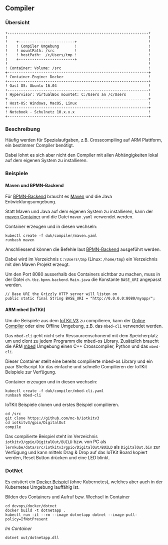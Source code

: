 Compiler 
--------

### Übersicht 

    +---------------------------------------------------------------+
    !                                                               !	
    !    +-------------------------+                                !
    !    ! Compiler Umgebung       !                                !
    !    ! mountPath: /src         !                                !       
    !    ! hostPath:  /c/Users/tmp !                                !       
    !    +-------------------------+                                !
    !                                                               !	
    ! Container: Volume: /src                                       !	
    +---------------------------------------------------------------+
    ! Container-Engine: Docker                                      !	
    +---------------------------------------------------------------+
    ! Gast OS: Ubuntu 16.04                                         !	
    +---------------------------------------------------------------+
    ! Hypervisor: VirtualBox mountet: C:/Users an /c/Users          !	
    +---------------------------------------------------------------+
    ! Host-OS: Windows, MacOS, Linux                                !	
    +---------------------------------------------------------------+
    ! Notebook - Schulnetz 10.x.x.x                                 !                 
    +---------------------------------------------------------------+

### Beschreibung
    
Häufig werden für Spezialaufgaben, z.B. Crosscompiling auf ARM Plattform, ein bestimmer Compiler benötigt.

Dabei lohnt es sich aber nicht den Compiler mit allen Abhängigkeiten lokal auf dem eigenen System zu installieren.

### Beispiele

#### Maven und BPMN-Backend

Für [BPMN-Backend](https://github.com/bernet-tbz/bpmn-tutorial/tree/master/bpmn-backend) braucht es [Maven](https://maven.apache.org/) und die Java Entwicklungsumgebung.

Statt Maven und Java auf dem eigenen System zu installieren, kann der [maven Container](https://hub.docker.com/_/maven/) und die Datei `maven.yaml` verwendet werden.

Container erzeugen und in diesen wechseln:

	kubectl create -f duk/compiler/maven.yaml
	runbash maven
	
Anschliessend können die Befehle laut [BPMN-Backend](https://github.com/bernet-tbz/bpmn-tutorial/tree/master/bpmn-backend) ausgeführt werden.

Dabei wird im Verzeichnis `C:\Users\tmp` (Linux: `/home/tmp`) ein Verzeichnis mit den Maven Projekt erzeugt.

Um den Port 8080 ausserhalb des Containers sichtbar zu machen, muss in der Datei `ch.tbz.bpmn.backend.Main.java` die Konstante `BASE_URI` angepasst werden.

    // Base URI the Grizzly HTTP server will listen on
    public static final String BASE_URI = "http://0.0.0.0:8080/myapp/";

#### ARM mbed (IoTKit)

Um die Beispiele aus dem [IoTKit V3](https://github.com/mc-b/iotkitv3) zu compilieren, kann der [Online Compiler](https://os.mbed.com/compiler/) oder eine Offline Umgebung, z.B. das `mbed-cli` verwendet werden.

Das `mbed-cli` geht nicht sehr Ressourcenschonend mit dem Speicherplatz um und clont zu jedem Programm die mbed-os Library. Zusätzlich braucht die ARM [mbed](https://www.mbed.com/en/) Umgebung einen C++ Crosscompiler, Python und das `mbed-cli`.

Dieser Container stellt eine bereits compilierte mbed-os Library und ein paar Shellscript für das einfache und schnelle Compilieren der IoTKit Beispiele zur Verfügung.

Container erzeugen und in diesen wechseln:

	kubectl create -f duk/compiler/mbed-cli.yaml
	runbash mbed-cli
	
IoTKit Beispiele clonen und erstes Beispiel compilieren.

	cd /src
	git clone https://github.com/mc-b/iotkitv3
	cd iotkitv3/gpio/DigitalOut
	compile
		
Das compilierte Beispiel steht im Verzeichnis `iotkitv3/gpio/DigitalOut/BUILD` bzw. von PC als `lernkube/data/src/iotkitv3/gpio/DigitalOut/BUILD` als `DigitalOut.bin` zur Verfügung und kann mittels Drag & Drop auf das IoTKit Board kopiert werden, Reset Button drücken und eine LED blinkt.

### DotNet

Es existiert ein [Docker Beispiel](https://github.com/mc-b/devops/tree/master/docker/dotnet) (ohne Kubernetes), welches aber auch in der Kubernetes Umgebung lauffähig ist.

Bilden des Containers und Aufruf bzw. Wechsel in Container

	cd devops/docker/dotnet
	docker build -t dotnetapp .
	kubectl run -it --rm --image dotnetapp dotnet --image-pull-policy=IfNotPresent
	
*Im Container*

	dotnet out/dotnetapp.dll

